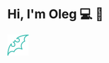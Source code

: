 <h1>Hi, I'm Oleg 💻 👋</h1>
<img class="img-slide logotipe i2" src="https://github.com/kapustiansky/kapustiansky.github.io/blob/master/bootstrap4/images/Batman.svg" alt="">

